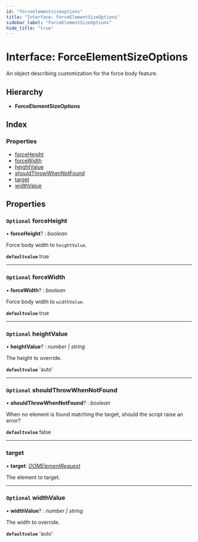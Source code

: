 ```yaml
---
id: "forceelementsizeoptions"
title: "Interface: ForceElementSizeOptions"
sidebar_label: "ForceElementSizeOptions"
hide_title: "true"
---
```


# Interface: ForceElementSizeOptions

An object describing customization for the force body feature.

## Hierarchy

* **ForceElementSizeOptions**

## Index

### Properties

* [forceHeight](forceelementsizeoptions.md#optional-forceheight)
* [forceWidth](forceelementsizeoptions.md#optional-forcewidth)
* [heightValue](forceelementsizeoptions.md#optional-heightvalue)
* [shouldThrowWhenNotFound](forceelementsizeoptions.md#optional-shouldthrowwhennotfound)
* [target](forceelementsizeoptions.md#target)
* [widthValue](forceelementsizeoptions.md#optional-widthvalue)

## Properties

### `Optional` forceHeight

• **forceHeight**? : *boolean*

Force body width to `heightValue`.

**`defaultvalue`** true

___

### `Optional` forceWidth

• **forceWidth**? : *boolean*

Force body width to `widthValue`.

**`defaultvalue`** true

___

### `Optional` heightValue

• **heightValue**? : *number | string*

The height to override.

**`defaultvalue`** 'auto'

___

### `Optional` shouldThrowWhenNotFound

• **shouldThrowWhenNotFound**? : *boolean*

When no element is found matching the target, should the script raise an
error?

**`defaultvalue`** false

___

###  target

• **target**: *[DOMElementRequest](../index.md#domelementrequest)*

The element to target.

___

### `Optional` widthValue

• **widthValue**? : *number | string*

The width to override.

**`defaultvalue`** 'auto'
